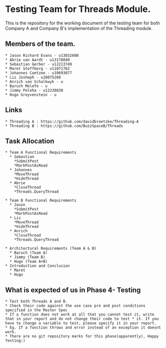 # Testing Team for Threads Module.
This is the repository for the working document of the testing team for both Company A and Company B's implementation of the Threading module.

## Members of the team.

```
* Jason Richard Evans - u13032608
* Abrie van Aardt - u13178840
* Sebastian Gerber - u12213749
* Maret Stoffberg - u11071762
* Johannes Coetzee - u10693077
* Liz Josheph - u10075268
* Anrich van Schalkwyk - u
* Baruch Molefe - u
* Jimmy Peleha - u12230830
* Hugo Greyvenstein - u
```

## Links

```
* Threading A : https://github.com/davidbreetzke/Threading-A
* Threading B : https://github.com/BuzzSpaceB/Threads
```

## Task Allocation

```
* Team A Functional Requirements
  * Sebastian
    *SubmitPost
    *MarkPostAsRead
  * Johannes
    *MoveThread
    *HideThread
  * Abrie
    *CloseThread
    *Threads.QueryThread
    
* Team B Functional Requirements
  * Jason
    *SubmitPost
    *MarkPostAsRead
  * Liz
    *MoveThread
    *HideThread
  * Anrich
    *CloseThread
    *Threads.QueryThread
    
* Architectural Requirements (Team A & B)
  * Baruch (Team A)
  * Jimmy (Team B)
  * Hugo (Team A+B)
* Introduction and Conclusion
  * Maret
  * Hugo
```

## What is expected of us in Phase 4- Testing
```
* Test both Threads A and B.
* Check their code against the use case pre and post conditions specified in the Master Spec
* If a function does not work at all that you cannot test it, write that in your report and do not change their code to test * it. If you have to change a variable to test, please specify it in your report. 
* Eg. If a function throws and error instead of an exception it doesnt work.
* There are no git repository marks for this phase(apparently), Happy Testing:)
```
